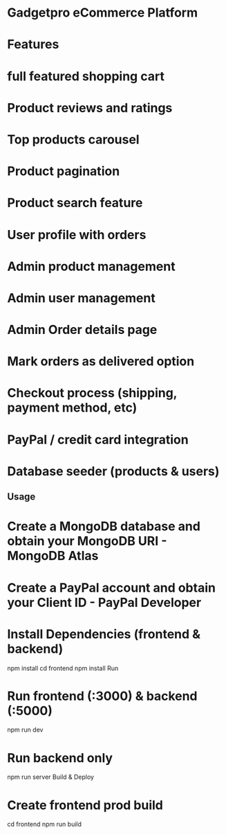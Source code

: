 # Gadgetpro eCommerce Platform #



# Features # 
# full featured shopping cart
# Product reviews and ratings
# Top products carousel
# Product pagination
# Product search feature
# User profile with orders
# Admin product management
# Admin user management
# Admin Order details page
# Mark orders as delivered option
# Checkout process (shipping, payment method, etc)
# PayPal / credit card integration
# Database seeder (products & users)

## Usage 
# Create a MongoDB database and obtain your MongoDB URI - MongoDB Atlas
# Create a PayPal account and obtain your Client ID - PayPal Developer

# Install Dependencies (frontend & backend) #
npm install
cd frontend
npm install
Run

# Run frontend (:3000) & backend (:5000)
npm run dev

# Run backend only
npm run server
Build & Deploy

# Create frontend prod build
cd frontend
npm run build

